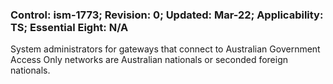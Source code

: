 ### Control: ism-1773; Revision: 0; Updated: Mar-22; Applicability: TS; Essential Eight: N/A
<p>System administrators for gateways that connect to Australian Government Access Only networks are Australian nationals or seconded foreign nationals.</p>